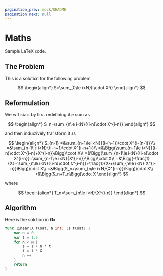 ```yaml
---
pagination_prev: mock/README
pagination_next: null
---
```


# Maths

Sample LaTeX code.

## The Problem

This is a solution for the following problem:

$$
\begin{align*}
	S=\sum_{0\le i<N}{i\cdot X^i}
\end{align*}
$$

## Reformulation

We will start by first redefining the sum as

$$
\begin{align*}
	S_n=\sum_{n\le i<N}{(i-n)\cdot X^{i-n}}
\end{align*}
$$

and then inductively transform it as

$$
\begin{align*}
S_{n-1}
=&\sum_{n-1\le i<N}{(i-(n-1))\cdot X^{i-(n-1)}}\\
=&\sum_{n-1\le i<N}{(i-n+1)\cdot X^{i-n+1}}\\
=&\Bigg(\sum_{n-1\le i<N}{(i-n)\cdot X^{i-n}+X^{i-n}}\Bigg)\cdot X\\
=&\Bigg(\sum_{n-1\le i<N}{(i-n)\cdot X^{i-n}}+\sum_{n-1\le i<N}{X^{i-n}}\Bigg)\cdot X\\
=&\Bigg(-\frac{1}{X}+\sum_{n\le i<N}{(i-n)\cdot X^{i-n}}+\frac{1}{X}+\sum_{n\le i<N}{X^{i-n}}\Bigg)\cdot X\\
=&\Bigg(S_n+\sum_{n\le i<N}{X^{i-n}}\Bigg)\cdot X\\
=&\Bigg(S_n+T_n\Bigg)\cdot X
\end{align*}
$$

where

$$
\begin{align*}
	T_n=\sum_{n\le i<N}{X^{i-n}}
\end{align*}
$$

## Algorithm

Here is the solution in **Go**.

```Go
func linear(X float, N int) (s float) {
	var n = 0
	var t = 1.0
	for n < N {
		s = s + n * t
		t = t * X
		n ++
	}
	return
}
```
